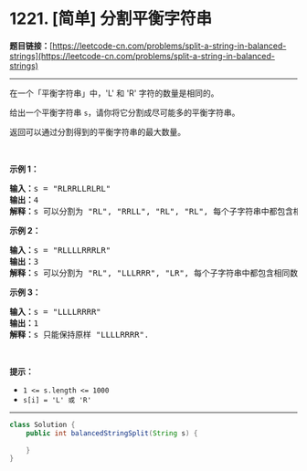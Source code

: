 # 1221. [简单] 分割平衡字符串

**题目链接：**[https://leetcode-cn.com/problems/split-a-string-in-balanced-strings](https://leetcode-cn.com/problems/split-a-string-in-balanced-strings)

---

<div class="content__1Y2H">
 <div class="notranslate">
  <p>在一个「平衡字符串」中，'L' 和 'R' 字符的数量是相同的。</p> 
  <p>给出一个平衡字符串&nbsp;<code>s</code>，请你将它分割成尽可能多的平衡字符串。</p> 
  <p>返回可以通过分割得到的平衡字符串的最大数量。</p> 
  <p>&nbsp;</p> 
  <p><strong>示例 1：</strong></p> 
  <pre class="language-text"><strong>输入：</strong>s = "RLRRLLRLRL"
<strong>输出：</strong>4
<strong>解释：</strong>s 可以分割为 "RL", "RRLL", "RL", "RL", 每个子字符串中都包含相同数量的 'L' 和 'R'。
</pre> 
  <p><strong>示例 2：</strong></p> 
  <pre class="language-text"><strong>输入：</strong>s = "RLLLLRRRLR"
<strong>输出：</strong>3
<strong>解释：</strong>s 可以分割为 "RL", "LLLRRR", "LR", 每个子字符串中都包含相同数量的 'L' 和 'R'。
</pre> 
  <p><strong>示例 3：</strong></p> 
  <pre class="language-text"><strong>输入：</strong>s = "LLLLRRRR"
<strong>输出：</strong>1
<strong>解释：</strong>s 只能保持原样 "LLLLRRRR".
</pre> 
  <p>&nbsp;</p> 
  <p><strong>提示：</strong></p> 
  <ul> 
   <li><code>1 &lt;= s.length &lt;= 1000</code></li> 
   <li><code>s[i] = 'L' 或 'R'</code></li> 
  </ul> 
 </div>
</div>

---

```java
class Solution {
    public int balancedStringSplit(String s) {
        
    }
}
```